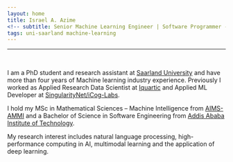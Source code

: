 ```yaml
---
layout: home
title: Israel A. Azime
<!-- subtitle: Senior Machine Learning Engineer | Software Programmer -->
tags: uni-saarland machine-learning 
---
```


<!-- <hr>
Wellcome to my page!  -->
<hr>
<br>



I am a PhD student and research assistant at [Saarland University](https://www.uni-saarland.de/en/home.html) and have more than four years of Machine learning industry experience. Previously I worked as Applied Research Data Scientist at [Iquartic](https://iquartic.com/) and Applied ML Developer at [SingularityNet/iCog-Labs](https://singularitynet.io/).


I hold my MSc in Mathematical Sciences – Machine Intelligence from [AIMS-AMMI](https://aimsammi.org/)  and a Bachelor of Science in Software Engineering from [Addis Ababa Institute of Technology](http://www.aait.edu.et/).


My research interest includes natural language processing, high-performance computing in AI, multimodal learning and the application of deep learning.



<!-- <hr> -->

<!-- <h3 align='center'>News</h3> -->

